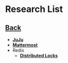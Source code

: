 # Research List

## **[Back](../README.md)**

- **[JuJu](./a_l/juju/juju.md)**
- **[Mattermost](./m_z/mattermost/mattermost.md)**
- Redis
  - **[Distributed Locks](./m_z/redis/mutex/distributed_locks.md)**
